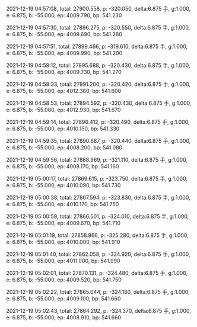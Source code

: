 2021-12-19 04:57:08, total: 27900.558, p: -320.050, delta:6.875 手, g:1.000, e: 6.875, b: -55.000, ep: 4009.790, bp: 541.230

2021-12-19 04:57:30, total: 27896.275, p: -320.550, delta:6.875 手, g:1.000, e: 6.875, b: -55.000, ep: 4009.690, bp: 541.280

2021-12-19 04:57:51, total: 27899.466, p: -319.610, delta:6.875 手, g:1.000, e: 6.875, b: -55.000, ep: 4009.990, bp: 541.200

2021-12-19 04:58:12, total: 27895.688, p: -320.430, delta:6.875 手, g:1.000, e: 6.875, b: -55.000, ep: 4009.730, bp: 541.270

2021-12-19 04:58:33, total: 27891.200, p: -320.420, delta:6.875 手, g:1.000, e: 6.875, b: -55.000, ep: 4012.380, bp: 541.600

2021-12-19 04:58:53, total: 27894.592, p: -320.430, delta:6.875 手, g:1.000, e: 6.875, b: -55.000, ep: 4012.930, bp: 541.670

2021-12-19 04:59:14, total: 27890.412, p: -320.490, delta:6.875 手, g:1.000, e: 6.875, b: -55.000, ep: 4010.150, bp: 541.330

2021-12-19 04:59:35, total: 27890.687, p: -320.440, delta:6.875 手, g:1.000, e: 6.875, b: -55.000, ep: 4008.200, bp: 541.080

2021-12-19 04:59:56, total: 27888.969, p: -321.110, delta:6.875 手, g:1.000, e: 6.875, b: -55.000, ep: 4008.170, bp: 541.160

2021-12-19 05:00:17, total: 27869.615, p: -323.750, delta:6.875 手, g:1.000, e: 6.875, b: -55.000, ep: 4010.090, bp: 541.730

2021-12-19 05:00:38, total: 27867.594, p: -323.830, delta:6.875 手, g:1.000, e: 6.875, b: -55.000, ep: 4010.170, bp: 541.750

2021-12-19 05:00:59, total: 27866.501, p: -324.010, delta:6.875 手, g:1.000, e: 6.875, b: -55.000, ep: 4009.670, bp: 541.710

2021-12-19 05:01:19, total: 27858.866, p: -325.280, delta:6.875 手, g:1.000, e: 6.875, b: -55.000, ep: 4010.000, bp: 541.910

2021-12-19 05:01:40, total: 27862.058, p: -324.920, delta:6.875 手, g:1.000, e: 6.875, b: -55.000, ep: 4011.000, bp: 541.990

2021-12-19 05:02:01, total: 27870.131, p: -324.480, delta:6.875 手, g:1.000, e: 6.875, b: -55.000, ep: 4009.520, bp: 541.750

2021-12-19 05:02:22, total: 27865.044, p: -324.180, delta:6.875 手, g:1.000, e: 6.875, b: -55.000, ep: 4009.100, bp: 541.660

2021-12-19 05:02:43, total: 27864.292, p: -324.370, delta:6.875 手, g:1.000, e: 6.875, b: -55.000, ep: 4008.910, bp: 541.660